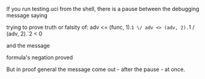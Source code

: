 If you run testing.uci from the shell, there is a pause between
the debugging message saying

trying to prove truth or falsity of:
adv <= (func, 1).`1 \/ adv <> (adv, 2).`1 \/ (adv, 2).`2 < 0

and the message

formula's negation proved

But in proof general the message come out - after the pause - at
once.
